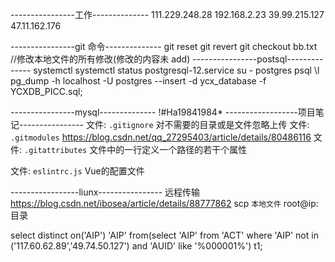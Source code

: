----------------工作--------------
111.229.248.28
192.168.2.23
39.99.215.127
47.11.162.176

----------------git 命令--------------
git reset
git revert
git checkout bb.txt //修改本地文件的所有修改(修改的内容未 add)
----------------postsql--------------
systemctl
systemctl status postgresql-12.service
su - postgres
psql
\l
pg_dump -h localhost -U postgres --insert -d ycx_database -f YCXDB_PICC.sql;

----------------mysql--------------
!#Ha19841984*
------------------项目笔记----------------
文件: `.gitignore` 对不需要的目录或是文件忽略上传
文件: `.gitmodules`  https://blog.csdn.net/qq_27295403/article/details/80486116
文件: `.gitattributes` 文件中的一行定义一个路径的若干个属性

文件: `eslintrc.js` Vue的配置文件

-----------------liunx----------------
远程传输 https://blog.csdn.net/ibosea/article/details/88777862
scp `本地文件` root@ip:目录


select distinct on('AIP') 'AIP'  from(select 'AIP' from 'ACT' where  'AIP' not in ('117.60.62.89','49.74.50.127') and 'AUID' like '%000001%') t1;